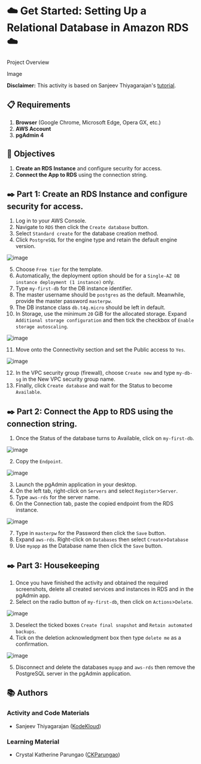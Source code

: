 # ☁️ Get Started: Setting Up a Relational Database in Amazon RDS ☁️

Project Overview

Image

**Disclaimer:** This activity is based on Sanjeev Thiyagarajan's [tutorial](https://youtu.be/ylmwaDUMV9c?si=jGnEN8NObwqD8-jc&t=421).

## 📋 Requirements
1. **Browser** (Google Chrome, Microsoft Edge, Opera GX, etc.)
2. **AWS Account**
3. **pgAdmin 4**

## 🎯 Objectives
1. **Create an RDS Instance** and configure security for access.
2. **Connect the App to RDS** using the connection string.

## ✒️ Part 1: Create an RDS Instance and configure security for access.
1. Log in to your AWS Console.
2. Navigate to `RDS` then click the `Create database` button.
3. Select `Standard create` for the database creation method.
4. Click `PostgreSQL` for the engine type and retain the default engine version.

![image](https://github.com/user-attachments/assets/d559c966-bdd4-4dc3-8e6f-575956a28b85)

5. Choose `Free tier` for the template.
6. Automatically, the deployment option should be for a `Single-AZ DB instance deployment (1 instance)` only.
7. Type `my-first-db` for the DB instance identifier.
8. The master username should be `postgres` as the default. Meanwhile, provide the master password `masterpw`.
9. The DB instance class `db.t4g.micro` should be left in default.
10. In Storage, use the minimum `20` GiB for the allocated storage. Expand `Additional storage configuration` and then tick the checkbox of `Enable storage autoscaling`.

![image](https://github.com/user-attachments/assets/57ec6db5-a30e-4887-807d-6fcd72facf22)

11. Move onto the Connectivity section and set the Public access to `Yes`.

![image](https://github.com/user-attachments/assets/cd3ce6aa-62ee-4cbb-b564-3c012419d5a4)

12. In the VPC security group (firewall), choose `Create new` and type `my-db-sg` in the New VPC security group name.
13. Finally, click `Create database` and wait for the Status to become `Available`.

## ✒️ Part 2: Connect the App to RDS using the connection string.
1. Once the Status of the database turns to Available, click on `my-first-db`.

![image](https://github.com/user-attachments/assets/4ef215c5-6f49-496a-9404-a9a382f8201a)

2. Copy the `Endpoint`.

![image](https://github.com/user-attachments/assets/c2ae0f0d-4507-48ff-acae-9c6f3585814c)

3. Launch the pgAdmin application in your desktop.
4. On the left tab, right-click on `Servers` and select `Register`>`Server`.
5. Type `aws-rds` for the server name.
6. On the Connection tab, paste the copied endpoint from the RDS instance.

![image](https://github.com/user-attachments/assets/d37f6d74-20e4-453c-9eb1-6fe4b04f163f)

7. Type in `masterpw` for the Password then click the `Save` button.
8. Expand `aws-rds`. Right-click on `Databases` then select `Create`>`Database`
9. Use `myapp` as the Database name then click the `Save` button.

## ✒️ Part 3: Housekeeping
1. Once you have finished the activity and obtained the required screenshots, delete all created services and instances in RDS and in the pgAdmin app.
2. Select on the radio button of `my-first-db`, then click on `Actions`>`Delete`.

![image](https://github.com/user-attachments/assets/fc5113c2-19f8-4a9f-a703-b47d2580551c)

3. Deselect the ticked boxes `Create final snapshot` and `Retain automated backups`.
4. Tick on the deletion acknowledgment box then type `delete me` as a confirmation.

![image](https://github.com/user-attachments/assets/fa759fc9-fe12-46be-a5cd-3b0d6f711961)

5. Disconnect and delete the databases `myapp` and `aws-rds` then remove the PostgreSQL server in the pgAdmin application.

## 📚 Authors
### Activity and Code Materials
- Sanjeev Thiyagarajan ([KodeKloud](https://youtu.be/ylmwaDUMV9c?si=jGnEN8NObwqD8-jc&t=421))
### Learning Material
- Crystal Katherine Parungao ([CKParungao](https://github.com/CKParungao))
